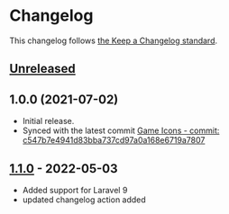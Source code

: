 # Changelog

This changelog follows [the Keep a Changelog standard](https://keepachangelog.com).

## [Unreleased](https://github.com/codeat3/blade-game-icons/compare/1.1.0...HEAD)

## 1.0.0 (2021-07-02)

- Initial release.
- Synced with the latest commit [Game Icons - commit: c547b7e4941d83bba737cd97a0a168e6719a7807](https://github.com/game-icons/icons/commit/c547b7e4941d83bba737cd97a0a168e6719a7807)

## [1.1.0](https://github.com/codeat3/blade-game-icons/compare/1.8.1...1.1.0) - 2022-05-03

- Added support for Laravel 9
- updated changelog action added
